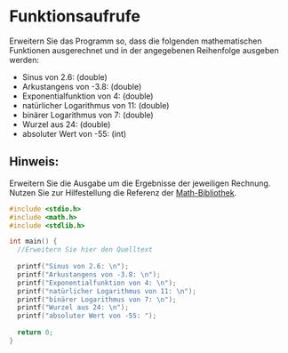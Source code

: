 # Funktionsaufrufe

Erweitern Sie das Programm so, dass die folgenden mathematischen Funktionen ausgerechnet und in der angegebenen Reihenfolge ausgeben werden:
- Sinus von 2.6: (double)
- Arkustangens von -3.8: (double)
- Exponentialfunktion von 4: (double)
- natürlicher Logarithmus von 11: (double)
- binärer Logarithmus von 7: (double)
- Wurzel aus 24: (double)
- absoluter Wert von -55: (int)

## Hinweis:
Erweitern Sie die Ausgabe um die Ergebnisse der jeweiligen Rechnung.
Nutzen Sie zur Hilfestellung die Referenz der [Math-Bibliothek](http://www.cplusplus.com/reference/cmath).

```cpp
#include <stdio.h>
#include <math.h>
#include <stdlib.h>

int main() {
  //Erweitern Sie hier den Quelltext
  
  printf("Sinus von 2.6: \n");
  printf("Arkustangens von -3.8: \n");
  printf("Exponentialfunktion von 4: \n");
  printf("natürlicher Logarithmus von 11: \n");
  printf("binärer Logarithmus von 7: \n");
  printf("Wurzel aus 24: \n");
  printf("absoluter Wert von -55: ");
  
  return 0;
}
```